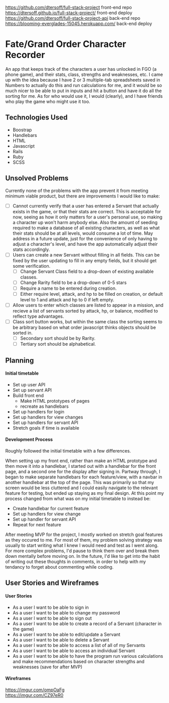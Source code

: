 https://github.com/dtersoff/full-stack-project front-end repo
https://dtersoff.github.io/full-stack-project/ front-end deploy
https://github.com/dtersoff/full-stack-project-api back-end repo
https://blooming-everglades-15045.herokuapp.com/ back-end deploy

# Fate/Grand Order Character Recorder
An app that keeps track of the characters a user has unlocked in FGO (a phone game), and their stats, class, strengths and weaknesses, etc. I came up with the idea because I have 2 or 3 multiple-tab spreadsheets saved in Numbers to actually do this and run calculations for me, and it would be so much nicer to be able to put in inputs and hit a button and have it do all the sorting for me. As for who would use it, I would (clearly), and I have friends who play the game who might use it too.


## Technologies Used
- Boostrap
- Handlebars
- HTML
- Javascript
- Rails
- Ruby
- SCSS

## Unsolved Problems
Currently none of the problems with the app prevent it from meeting minimum viable product, but there are improvements I would like to make:
- [ ] Cannot currently verify that a user has entered a Servant that actually exists in the game, or that their stats are correct. This is acceptable for now, seeing as how it only matters for a user's personal use, so making a character up won't harm anybody else. Also the amount of seeding required to make a database of all existing characters, as well as what their stats should be at all levels, would consume a lot of time. May address in a future update, just for the convenience of only having to adjust a character's level, and have the app automatically adjust their stats accordingly.
- [ ] Users can create a new Servant without filling in all fields. This can be fixed by the user updating to fill in any empty fields, but it should get some verification.
  - [ ] Change Servant Class field to a drop-down of existing available classes.
  - [ ] Change Rarity field to be a drop-down of 0-5 stars
  - [ ] Require a name to be entered during creation.
  - [ ] Either require level, attack, and hp to be filled on creation, or default level to 1 and attack and hp to 0 if left empty.
- [ ] Allow users to enter which classes are listed to appear in a mission, and recieve a list of servants sorted by attack, hp, or balance, modified to reflect type advantages.
- [ ] Class sort button works, but within the same class the sorting seems to be arbitrary based on what order javascript thinks objects should be sorted in.
  - [ ] Secondary sort should be by Rarity.
  - [ ] Tertiary sort should be alphabetical.

## Planning
#### Initial timetable
- Set up user API
- Set up servant API
- Build front end
  - Make HTML prototypes of pages
  - recreate as handlebars
- Set up handlers for login
- Set up handlers for view changes
- Set up handlers for servant API
- Stretch goals if time is available

#### Development Process
Roughly followed the initial timetable with a few differences.

When setting up my front end, rather than make an HTML prototype and then move it into a handlebar, I started out with a handlebar for the front page, and a second one for the display after signing in. Partway through, I began to make separate handlebars for each feature/view, with a navbar in another handlebar at the top of the page. This was primarily so that my screen would be less cluttered and I could easily navigate to the relevant feature for testing, but ended up staying as my final design. At this point my process changed from what was on my initial timetable to instead be:
- Create handlebar for current feature
- Set up handlers for view change
- Set up handler for servant API
- Repeat for next feature

After meeting MVP for the project, I mostly worked on stretch goal features as they occured to me. For most of them, my problem solving strategy was usually to start writing what I knew I would need and test as I went along. For more complex problems, I'd pause to think them over and break them down mentally before moving on. In the future, I'd like to get into the habit of writing out these thoughts in comments, in order to help with my tendancy to forget about commenting while coding.

## User Stories and Wireframes
#### User Stories

- As a user I want to be able to sign in
- As a user I want to be able to change my password
- As a user I want to be able to sign out
- As a user I want to be able to create a record of a Servant (character in the game)
- As a user I want to be able to edit/update a Servant
- As a user I want to be able to delete a Servant
- As a user I want to be able to access a list of all of my Servants
- As a user I want to be able to access an individual Servant
- As a user I want to be able to have the program run various calculations and make recommendations based on character strengths and weaknesses (save for after MVP)

#### Wireframes
https://imgur.com/ompOaFg  
https://imgur.com/CZ97eR0
